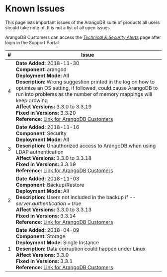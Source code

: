 Known Issues
============

This page lists important issues of the ArangoDB suite of products all users
should take note of. It is not a list of all open issues.

ArangoDB Customers can access the
[_Technical & Security Alerts_](https://arangodb.atlassian.net/wiki/spaces/DEVSUP/pages/223903745)
page after login in the Support Portal.

| # | Issue      |
|---|------------|
| 4 | **Date Added:** 2018-11-30 <br> **Component:** arangod <br> **Deployment Mode:** All <br> **Description:** Wrong suggestion printed in the log on how to optimize an OS setting, if followed, could cause ArangoDB to run into problems as the number of memory mappings will keep growing <br> **Affect Versions:** 3.3.0 to 3.3.19 <br> **Fixed in Versions:** 3.3.20 <br> **Reference:** [Link for ArangoDB Customers](https://arangodb.atlassian.net/servicedesk/customer/kb/view/228622337)  |
| 3 | **Date Added:** 2018-11-16 <br> **Component:** Security <br> **Deployment Mode:** All <br> **Description:** Unauthorized access to ArangoDB when using LDAP authentication <br> **Affect Versions:** 3.3.0 to 3.3.18 <br> **Fixed in Versions:** 3.3.19 <br> **Reference:** [Link for ArangoDB Customers](https://arangodb.atlassian.net/servicedesk/customer/kb/view/223903752)  |
| 2 | **Date Added:** 2018-11-03 <br> **Component:** Backup/Restore <br> **Deployment Mode:** All <br> **Description:** Users not included in the backup if _--server.authentication = true_ <br> **Affect Versions:** 3.3.0 to 3.3.13 <br> **Fixed in Versions:** 3.3.14 <br> **Reference:** [Link for ArangoDB Customers](https://arangodb.atlassian.net/servicedesk/customer/kb/view/226557953) |
| 1 | **Date Added:** 2018-04-09 <br> **Component:** Storage <br> **Deployment Mode:** Single Instance <br> **Description:** Data corruption could happen under Linux <br> **Affect Versions:** 3.3.0 <br> **Fixed in Versions:** 3.3.1 <br> **Reference:** [Link for ArangoDB Customers](https://arangodb.atlassian.net/servicedesk/customer/kb/view/164069377)  |
